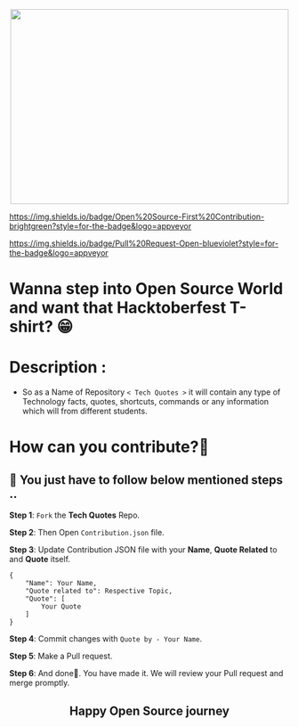 <div align="center">
<img src="![Banner](https://user-images.githubusercontent.com/56548231/94825729-1d30c000-0424-11eb-8457-767038fb4328.png)" width ="500" height="350">
</div>

https://img.shields.io/badge/Open%20Source-First%20Contribution-brightgreen?style=for-the-badge&logo=appveyor

https://img.shields.io/badge/Pull%20Request-Open-blueviolet?style=for-the-badge&logo=appveyor
# Wanna step into Open Source World and want that Hacktoberfest T-shirt? 😁 

# Description :

- So as a Name of Repository `< Tech Quotes >` it will contain any type of Technology facts, quotes, shortcuts, commands or any information which will from different students.

# How can you contribute?🤔

## 📌 You just have to follow below mentioned steps ..

**Step 1**: `Fork` the **Tech Quotes** Repo.

**Step 2**: Then Open `Contribution.json` file.

**Step 3**: Update Contribution JSON file with your **Name**, **Quote Related** to and **Quote** itself.
```
{
    "Name": Your Name,
    "Quote related to": Respective Topic,
    "Quote": [
        Your Quote
    ]
}
```

**Step 4**: Commit changes with `Quote by - Your Name`.

**Step 5**: Make a Pull request.

**Step 6**: And done🥳. You have made it. We will review your Pull request and merge promptly.

<h2><center>Happy Open Source journey </center></h2>
